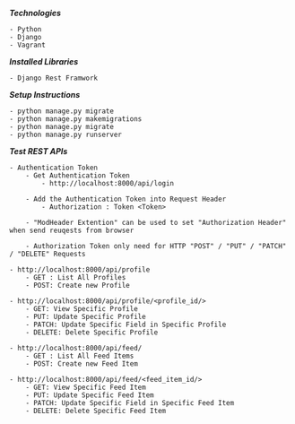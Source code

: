 **_Technologies_**

    - Python
    - Django
    - Vagrant

**_Installed Libraries_**

	- Django Rest Framwork

**_Setup Instructions_**

    - python manage.py migrate
    - python manage.py makemigrations 
    - python manage.py migrate
    - python manage.py runserver

**_Test REST APIs_**

    - Authentication Token
        - Get Authentication Token
            - http://localhost:8000/api/login
        
        - Add the Authentication Token into Request Header 
            - Authorization : Token <Token>
            
        - "ModHeader Extention" can be used to set "Authorization Header" when send reuqests from browser
        
        - Authorization Token only need for HTTP "POST" / "PUT" / "PATCH" / "DELETE" Requests

    - http://localhost:8000/api/profile
        - GET : List All Profiles
        - POST: Create new Profile  
        
    - http://localhost:8000/api/profile/<profile_id/>
        - GET: View Specific Profile
        - PUT: Update Specific Profile
        - PATCH: Update Specific Field in Specific Profile
        - DELETE: Delete Specific Profile
        
    - http://localhost:8000/api/feed/
        - GET : List All Feed Items
        - POST: Create new Feed Item  
        
    - http://localhost:8000/api/feed/<feed_item_id/>
        - GET: View Specific Feed Item
        - PUT: Update Specific Feed Item
        - PATCH: Update Specific Field in Specific Feed Item
        - DELETE: Delete Specific Feed Item